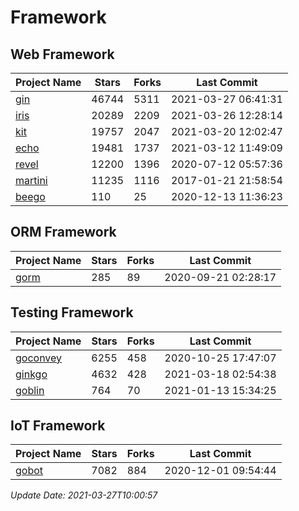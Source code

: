 # Framework

## Web Framework
| Project Name | Stars | Forks | Last Commit |
| ------------ | ----- | ----- | ----------- |
| [gin](https://github.com/gin-gonic/gin) | 46744 | 5311 | 2021-03-27 06:41:31 |
| [iris](https://github.com/kataras/iris) | 20289 | 2209 | 2021-03-26 12:28:14 |
| [kit](https://github.com/go-kit/kit) | 19757 | 2047 | 2021-03-20 12:02:47 |
| [echo](https://github.com/labstack/echo) | 19481 | 1737 | 2021-03-12 11:49:09 |
| [revel](https://github.com/revel/revel) | 12200 | 1396 | 2020-07-12 05:57:36 |
| [martini](https://github.com/go-martini/martini) | 11235 | 1116 | 2017-01-21 21:58:54 |
| [beego](https://github.com/astaxie/beego) | 110 | 25 | 2020-12-13 11:36:23 |

## ORM Framework
| Project Name | Stars | Forks | Last Commit |
| ------------ | ----- | ----- | ----------- |
| [gorm](https://github.com/jinzhu/gorm) | 285 | 89 | 2020-09-21 02:28:17 |

## Testing Framework
| Project Name | Stars | Forks | Last Commit |
| ------------ | ----- | ----- | ----------- |
| [goconvey](https://github.com/smartystreets/goconvey) | 6255 | 458 | 2020-10-25 17:47:07 |
| [ginkgo](https://github.com/onsi/ginkgo) | 4632 | 428 | 2021-03-18 02:54:38 |
| [goblin](https://github.com/franela/goblin) | 764 | 70 | 2021-01-13 15:34:25 |

## IoT Framework
| Project Name | Stars | Forks | Last Commit |
| ------------ | ----- | ----- | ----------- |
| [gobot](https://github.com/hybridgroup/gobot) | 7082 | 884 | 2020-12-01 09:54:44 |

*Update Date: 2021-03-27T10:00:57*